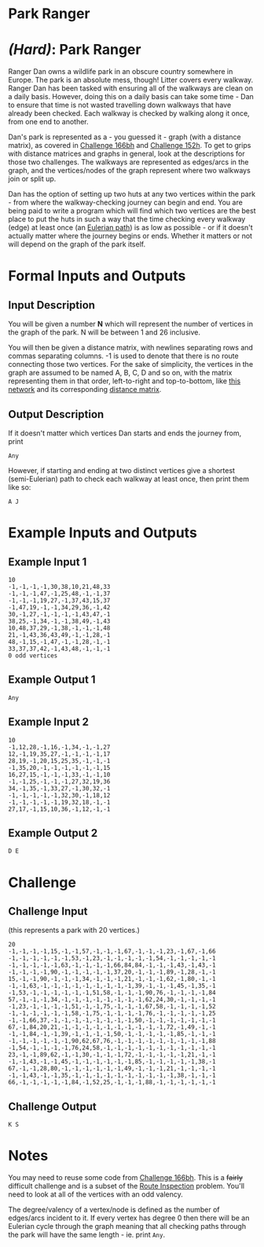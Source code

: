 # Park Ranger
<div class="md"><h1><a href="#HardIcon"></a> <em>(Hard)</em>: Park Ranger</h1>
<p>Ranger Dan owns a wildlife park in an obscure country somewhere in Europe. The park is an absolute mess, though! Litter covers every walkway. Ranger Dan has been tasked with ensuring all of the walkways are clean on a daily basis. However, doing this on a daily basis can take some time - Dan to ensure that time is not wasted travelling down walkways that have already been checked. Each walkway is checked by walking along it once, from one end to another.</p>
<p>Dan's park is represented as a - you guessed it - graph (with a distance matrix), as covered in <a href="http://www.reddit.com/r/dailyprogrammer/comments/287jxh/6152014_challenge_166b_hard_a_day_in_the_life_of/">Challenge 166bh</a> and <a href="http://www.reddit.com/r/dailyprogrammer/comments/20cydp/14042014_challenge_152_hard_minimum_spanning_tree/">Challenge 152h</a>. To get to grips with distance matrices and graphs in general, look at the descriptions for those two challenges. The walkways are represented as edges/arcs in the graph, and the vertices/nodes of the graph represent where two walkways join or split up.</p>
<p>Dan has the option of setting up two huts at any two vertices within the park - from where the walkway-checking journey can begin and end. You are being paid to write a program which will find which two vertices are the best place to put the huts in such a way that the time checking every walkway (edge) at least once (an <a href="http://en.wikipedia.org/wiki/Eulerian_walkway">Eulerian path</a>) is as low as possible - or if it doesn't actually matter where the journey begins or ends. Whether it matters or not will depend on the graph of the park itself.</p>
<h1>Formal Inputs and Outputs</h1>
<h2>Input Description</h2>
<p>You will be given a number <strong>N</strong> which will represent the number of vertices in the graph of the park. N will be between 1 and 26 inclusive.</p>
<p>You will then be given a distance matrix, with newlines separating rows and commas separating columns. -1 is used to denote that there is no route connecting those two vertices. For the sake of simplicity, the vertices in the graph are assumed to be named A, B, C, D and so on, with the matrix representing them in that order, left-to-right and top-to-bottom, like <a href="http://i.imgur.com/RIfsghM.png">this network</a> and its corresponding <a href="http://i.imgur.com/iXuaqNT.png">distance matrix</a>.</p>
<h2>Output Description</h2>
<p>If it doesn't matter which vertices Dan starts and ends the journey from, print</p>
<pre><code>Any
</code></pre>
<p>However, if starting and ending at two distinct vertices give a shortest (semi-Eulerian) path to check each walkway at least once, then print them like so:</p>
<pre><code>A J
</code></pre>
<h1>Example Inputs and Outputs</h1>
<h2>Example Input 1</h2>
<pre><code>10
-1,-1,-1,-1,30,38,10,21,48,33
-1,-1,-1,47,-1,25,48,-1,-1,37
-1,-1,-1,19,27,-1,37,43,15,37
-1,47,19,-1,-1,34,29,36,-1,42
30,-1,27,-1,-1,-1,-1,43,47,-1
38,25,-1,34,-1,-1,38,49,-1,43
10,48,37,29,-1,38,-1,-1,-1,48
21,-1,43,36,43,49,-1,-1,28,-1
48,-1,15,-1,47,-1,-1,28,-1,-1
33,37,37,42,-1,43,48,-1,-1,-1
0 odd vertices
</code></pre>
<h2>Example Output 1</h2>
<pre><code>Any
</code></pre>
<h2>Example Input 2</h2>
<pre><code>10
-1,12,28,-1,16,-1,34,-1,-1,27
12,-1,19,35,27,-1,-1,-1,-1,17
28,19,-1,20,15,25,35,-1,-1,-1
-1,35,20,-1,-1,-1,-1,-1,-1,15
16,27,15,-1,-1,-1,33,-1,-1,10
-1,-1,25,-1,-1,-1,27,32,19,36
34,-1,35,-1,33,27,-1,30,32,-1
-1,-1,-1,-1,-1,32,30,-1,18,12
-1,-1,-1,-1,-1,19,32,18,-1,-1
27,17,-1,15,10,36,-1,12,-1,-1
</code></pre>
<h2>Example Output 2</h2>
<pre><code>D E
</code></pre>
<h1>Challenge</h1>
<h2>Challenge Input</h2>
<p>(this represents a park with 20 vertices.)</p>
<pre><code>20
-1,-1,-1,-1,15,-1,-1,57,-1,-1,-1,67,-1,-1,-1,23,-1,67,-1,66
-1,-1,-1,-1,-1,-1,53,-1,23,-1,-1,-1,-1,-1,54,-1,-1,-1,-1,-1
-1,-1,-1,-1,-1,63,-1,-1,-1,-1,66,84,84,-1,-1,-1,43,-1,43,-1
-1,-1,-1,-1,90,-1,-1,-1,-1,-1,37,20,-1,-1,-1,89,-1,28,-1,-1
15,-1,-1,90,-1,-1,-1,34,-1,-1,-1,21,-1,-1,-1,62,-1,80,-1,-1
-1,-1,63,-1,-1,-1,-1,-1,-1,-1,-1,-1,39,-1,-1,-1,45,-1,35,-1
-1,53,-1,-1,-1,-1,-1,-1,51,58,-1,-1,-1,90,76,-1,-1,-1,-1,84
57,-1,-1,-1,34,-1,-1,-1,-1,-1,-1,-1,-1,62,24,30,-1,-1,-1,-1
-1,23,-1,-1,-1,-1,51,-1,-1,75,-1,-1,-1,67,58,-1,-1,-1,-1,52
-1,-1,-1,-1,-1,-1,58,-1,75,-1,-1,-1,-1,76,-1,-1,-1,-1,-1,25
-1,-1,66,37,-1,-1,-1,-1,-1,-1,-1,-1,50,-1,-1,-1,-1,-1,-1,-1
67,-1,84,20,21,-1,-1,-1,-1,-1,-1,-1,-1,-1,-1,72,-1,49,-1,-1
-1,-1,84,-1,-1,39,-1,-1,-1,-1,50,-1,-1,-1,-1,-1,85,-1,-1,-1
-1,-1,-1,-1,-1,-1,90,62,67,76,-1,-1,-1,-1,-1,-1,-1,-1,-1,88
-1,54,-1,-1,-1,-1,76,24,58,-1,-1,-1,-1,-1,-1,-1,-1,-1,-1,-1
23,-1,-1,89,62,-1,-1,30,-1,-1,-1,72,-1,-1,-1,-1,-1,21,-1,-1
-1,-1,43,-1,-1,45,-1,-1,-1,-1,-1,-1,85,-1,-1,-1,-1,-1,38,-1
67,-1,-1,28,80,-1,-1,-1,-1,-1,-1,49,-1,-1,-1,21,-1,-1,-1,-1
-1,-1,43,-1,-1,35,-1,-1,-1,-1,-1,-1,-1,-1,-1,-1,38,-1,-1,-1
66,-1,-1,-1,-1,-1,84,-1,52,25,-1,-1,-1,88,-1,-1,-1,-1,-1,-1
</code></pre>
<h2>Challenge Output</h2>
<pre><code>K S
</code></pre>
<h1>Notes</h1>
<p>You may need to reuse some code from <a href="http://www.reddit.com/r/dailyprogrammer/comments/287jxh/6152014_challenge_166b_hard_a_day_in_the_life_of/">Challenge 166bh</a>. This is a <del>fairly</del> difficult challenge and is a subset of the <a href="http://en.wikipedia.org/wiki/Chinese_postman_problem">Route Inspection</a> problem. You'll need to look at all of the vertices with an odd valency.</p>
<p>The degree/valency of a vertex/node is defined as the number of edges/arcs incident to it. If every vertex has degree 0 then there will be an Eulerian cycle through the graph meaning that all checking paths through the park will have the same length - ie. print <code>Any</code>.</p>
</div>
